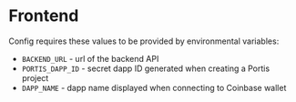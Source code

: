 # Frontend

Config requires these values to be provided by environmental variables:
- `BACKEND_URL` - url of the backend API
- `PORTIS_DAPP_ID` - secret dapp ID generated when creating a Portis project
- `DAPP_NAME` - dapp name displayed when connecting to Coinbase wallet
